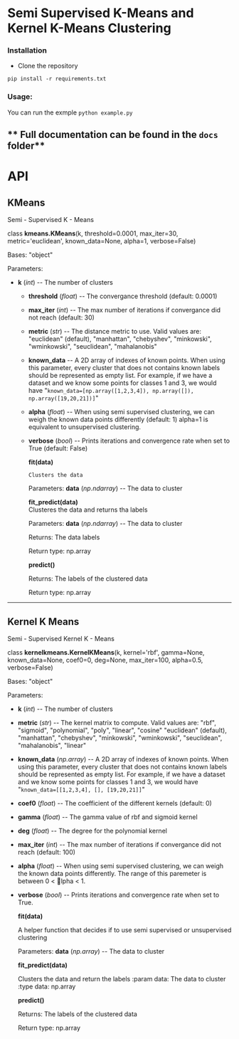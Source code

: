 # Semi Supervised K-Means and Kernel K-Means Clustering

### Installation
- Clone the repository
```
pip install -r requirements.txt
```

### Usage:
You can run the exmple `python example.py`

** Full documentation can be found in the `docs` folder**
---
# API

## KMeans
Semi - Supervised K - Means

class **kmeans.KMeans**(k, threshold=0.0001, max_iter=30, metric='euclidean', known_data=None, alpha=1, verbose=False)

Bases: "object"

Parameters:
* **k** (*int*) -- The number of clusters

  * **threshold** (*float*) -- The convergance threshold
    (default: 0.0001)

  * **max_iter** (*int*) -- The max number of iterations if
    convergance did not reach (default: 30)

  * **metric** (*str*) -- The distance metric to use. Valid
    values are:   "euclidean" (default), "manhattan", "chebyshev",
    "minkowski", "wminkowski", "seuclidean", "mahalanobis"

  * **known_data** -- A 2D array of indexes of known points.
    When using this parameter, every cluster that   does not
    contains known labels should be represented as empty list. For
    example, if we have a dataset and we know some points for
    classes 1 and 3, we would have
    "`known_data=[np.array([1,2,3,4]), np.array([]),
    np.array([19,20,21])]`"

  * **alpha** (*float*) -- When using semi supervised
    clustering, we can weigh the known data points differently
    (default: 1) alpha=1 is equivalent to unsupervised clustering.

  * **verbose** (*bool*) -- Prints iterations and convergence
    rate when set to True (default: False)

    **fit(data)**

        Clusters the data

      Parameters:
         **data** (*np.ndarray*) -- The data to cluster

    **fit_predict(data)**  
    Clusteres the data and returns tha labels
      
      Parameters:
        **data** (*np.ndarray*) -- The data to cluster

      Returns:
        The data labels

      Return type:
        np.array

    **predict()**

    Returns:
        The labels of the clustered data

    Return type:
        np.array

---


## Kernel K Means

Semi - Supervised Kernel K - Means

class **kernelkmeans.KernelKMeans**(k, kernel='rbf', gamma=None, known_data=None, coef0=0, deg=None, max_iter=100, alpha=0.5, verbose=False)

Bases: "object"

Parameters:
  * **k** (*int*) -- The number of clusters

  * **metric** (*str*) -- The kernel matrix to compute. Valid
    values are:   "rbf", "sigmoid", "polynomial", "poly",
    "linear", "cosine" "euclidean" (default), "manhattan",
    "chebyshev", "minkowski", "wminkowski", "seuclidean",
    "mahalanobis", "linear"

  * **known_data** (*np.array*) -- A 2D array of indexes of
    known points. When using this parameter, every cluster that
    does not contains known labels should be represented as empty
    list. For example, if we have a dataset and we know some
    points for classes 1 and 3, we would have
    "`known_data=[[1,2,3,4], [], [19,20,21]]`"

  * **coef0** (*float*) -- The coefficient of the different
    kernels (default: 0)

  * **gamma** (*float*) -- The gamma value of rbf and sigmoid
    kernel

  * **deg** (*float*) -- The degree for the polynomial kernel

  * **max_iter** (*int*) -- The max number of iterations if
    convergance did not reach (default: 100)

  * **alpha** (*float*) -- When using semi supervised
    clustering, we can weigh the known data points differently.
    The range of this paremeter is between 0 < lpha < 1.

  * **verbose** (*bool*) -- Prints iterations and convergence
    rate when set to True.

    **fit(data)**

      A helper function that decides if to use semi supervised or
      unsupervised clustering

      Parameters:
             **data** (*np.array*) -- The data to cluster

    **fit_predict(data)**

      Clusters the data and return the labels :param data: The data to
      cluster :type data: np.array

     **predict()**

      Returns:
         The labels of the clustered data

      Return type:
         np.array
